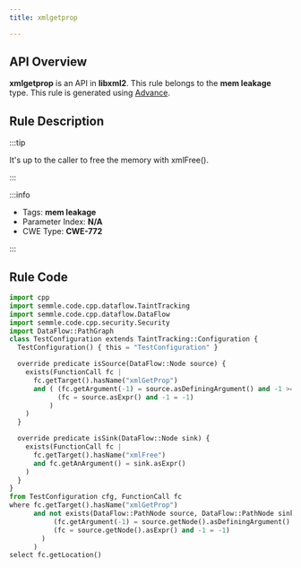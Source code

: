 ```yaml
---
title: xmlgetprop

---
```



## API Overview
**xmlgetprop** is an API in **libxml2**. This rule belongs to the **mem leakage** type. This rule is generated using [Advance](../../tools/Advance).
## Rule Description

:::tip

It's up to the caller to free the memory with xmlFree().

:::

:::info

- Tags: **mem leakage**
- Parameter Index: **N/A**
- CWE Type: **CWE-772**

:::

## Rule Code
```python
import cpp
import semmle.code.cpp.dataflow.TaintTracking
import semmle.code.cpp.dataflow.DataFlow
import semmle.code.cpp.security.Security
import DataFlow::PathGraph
class TestConfiguration extends TaintTracking::Configuration {
  TestConfiguration() { this = "TestConfiguration" }

  override predicate isSource(DataFlow::Node source) {
    exists(FunctionCall fc |
      fc.getTarget().hasName("xmlGetProp")
      and ( (fc.getArgument(-1) = source.asDefiningArgument() and -1 >= 0) or
            (fc = source.asExpr() and -1 = -1)
          )
    )
  }

  override predicate isSink(DataFlow::Node sink) {
    exists(FunctionCall fc |
      fc.getTarget().hasName("xmlFree")
      and fc.getAnArgument() = sink.asExpr()
    )
  }
}
from TestConfiguration cfg, FunctionCall fc
where fc.getTarget().hasName("xmlGetProp")
      and not exists(DataFlow::PathNode source, DataFlow::PathNode sink|cfg.hasFlowPath(source, sink) and (
           (fc.getArgument(-1) = source.getNode().asDefiningArgument() and -1 >= 0) or
           (fc = source.getNode().asExpr() and -1 = -1)
        )
      )
select fc.getLocation()
```